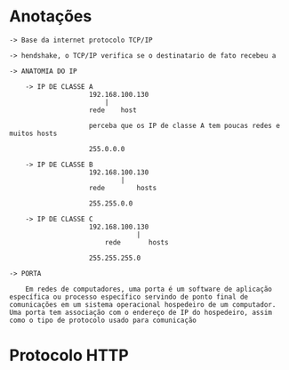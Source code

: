 # Anotações

    -> Base da internet protocolo TCP/IP

    -> hendshake, o TCP/IP verifica se o destinatario de fato recebeu a 

    -> ANATOMIA DO IP

        -> IP DE CLASSE A
                        192.168.100.130
                            |
                        rede    host

                        perceba que os IP de classe A tem poucas redes e muitos hosts

                        255.0.0.0 

        -> IP DE CLASSE B
                        192.168.100.130
                                |
                        rede        hosts

                        255.255.0.0

        -> IP DE CLASSE C
                        192.168.100.130
                                    |
                            rede       hosts

                        255.255.255.0

    -> PORTA 

        Em redes de computadores, uma porta é um software de aplicação específica ou processo específico servindo de ponto final de comunicações em um sistema operacional hospedeiro de um computador. Uma porta tem associação com o endereço de IP do hospedeiro, assim como o tipo de protocolo usado para comunicação

# Protocolo HTTP
